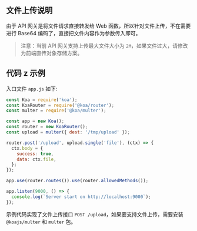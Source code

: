 ## 文件上传说明

由于 API 网关是将文件请求直接转发给 Web 函数，所以针对文件上传，不在需要进行 Base64 编码了，直接把文件内容作为参数传入即可。

> 注意：当前 API 网关支持上传最大文件大小为 `2M`，如果文件过大，请修改为前端直传对象存储方案。

## 代码 z 示例

入口文件 `app.js` 如下:

```js
const Koa = require('koa');
const KoaRouter = require('@koa/router');
const multer = require('@koa/multer');

const app = new Koa();
const router = new KoaRouter();
const upload = multer({ dest: '/tmp/upload' });

router.post('/upload', upload.single('file'), (ctx) => {
  ctx.body = {
    success: true,
    data: ctx.file,
  };
});

app.use(router.routes()).use(router.allowedMethods());

app.listen(9000, () => {
  console.log(`Server start on http://localhost:9000`);
});
```

示例代码实现了文件上传接口 `POST /upload`，如果要支持文件上传，需要安装 `@koajs/multer` 和 `multer` 包。
